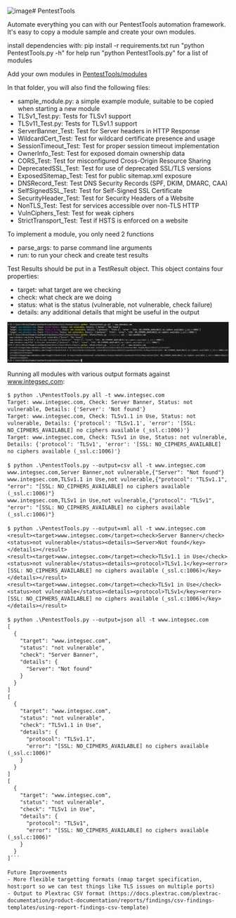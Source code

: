 ![image](https://github.com/user-attachments/assets/6c7a684a-f564-467d-a32e-383bb62cefcb)# PentestTools

Automate everything you can with our PentestTools automation framework. It's easy to copy a module sample and create your own modules.

install dependencies with: pip install -r requirements.txt
run "python PentestTools.py -h" for help
run "python PentestTools.py" for a list of modules

Add your own modules in [PentestTools/modules](https://github.com/integsec/PentestTools/tree/main/PentestTools/modules)

In that folder, you will also find the following files:
- sample_module.py: a simple example module, suitable to be copied when starting a new module
- TLSv1_Test.py: Tests for TLSv1 support
- TLSv11_Test.py: Tests for TLSv1.1 support
- ServerBanner_Test: Test for Server headers in HTTP Response
- WildcardCert_Test: Test for wildcard certificate presence and usage
- SessionTimeout_Test: Test for proper session timeout implementation
- OwnerInfo_Test: Test for exposed domain ownership data
- CORS_Test: Test for misconfigured Cross-Origin Resource Sharing
- DeprecatedSSL_Test: Test for use of deprecated SSL/TLS versions
- ExposedSitemap_Test: Test for public sitemap.xml exposure
- DNSRecord_Test: Test DNS Security Records (SPF, DKIM, DMARC, CAA)
- SelfSignedSSL_Test: Test for Self-Signed SSL Certificate
- SecurityHeader_Test: Test for Security Headers of a Website
- NonTLS_Test: Test for services accessible over non-TLS HTTP
- VulnCiphers_Test: Test for weak ciphers
- StrictTransport_Test: Test if HSTS is enforced on a website

To implement a module, you only need 2 functions
- parse_args: to parse command line arguments
- run: to run your check and create test results

Test Results should be put in a TestResult object. This object contains four properties:
- target: what target are we checking
- check: what check are we doing
- status: what is the status (vulnerable, not vulnerable, check failure)
- details: any additional details that might be useful in the output

![image](PT.PNG)

Running all modules with various output formats against www.integsec.com:

```
$ python .\PentestTools.py all -t www.integsec.com
Target: www.integsec.com, Check: Server Banner, Status: not vulnerable, Details: {'Server': 'Not found'}
Target: www.integsec.com, Check: TLSv1.1 in Use, Status: not vulnerable, Details: {'protocol': 'TLSv1.1', 'error': '[SSL: NO_CIPHERS_AVAILABLE] no ciphers available (_ssl.c:1006)'}
Target: www.integsec.com, Check: TLSv1 in Use, Status: not vulnerable, Details: {'protocol': 'TLSv1', 'error': '[SSL: NO_CIPHERS_AVAILABLE] no ciphers available (_ssl.c:1006)'}

$ python .\PentestTools.py --output=csv all -t www.integsec.com
www.integsec.com,Server Banner,not vulnerable,{"Server": "Not found"}
www.integsec.com,TLSv1.1 in Use,not vulnerable,{"protocol": "TLSv1.1", "error": "[SSL: NO_CIPHERS_AVAILABLE] no ciphers available (_ssl.c:1006)"}
www.integsec.com,TLSv1 in Use,not vulnerable,{"protocol": "TLSv1", "error": "[SSL: NO_CIPHERS_AVAILABLE] no ciphers available (_ssl.c:1006)"}

$ python .\PentestTools.py --output=xml all -t www.integsec.com
<result><target>www.integsec.com</target><check>Server Banner</check><status>not vulnerable</status><details><Server>Not found</key></details></result>
<result><target>www.integsec.com</target><check>TLSv1.1 in Use</check><status>not vulnerable</status><details><protocol>TLSv1.1</key><error>[SSL: NO_CIPHERS_AVAILABLE] no ciphers available (_ssl.c:1006)</key></details></result>
<result><target>www.integsec.com</target><check>TLSv1 in Use</check><status>not vulnerable</status><details><protocol>TLSv1</key><error>[SSL: NO_CIPHERS_AVAILABLE] no ciphers available (_ssl.c:1006)</key></details></result>

$ python .\PentestTools.py --output=json all -t www.integsec.com
[
  {
    "target": "www.integsec.com",
    "status": "not vulnerable",
    "check": "Server Banner",
    "details": {
      "Server": "Not found"
    }
  }
]
[
  {
    "target": "www.integsec.com",
    "status": "not vulnerable",
    "check": "TLSv1.1 in Use",
    "details": {
      "protocol": "TLSv1.1",
      "error": "[SSL: NO_CIPHERS_AVAILABLE] no ciphers available (_ssl.c:1006)"
    }
  }
]
[
  {
    "target": "www.integsec.com",
    "status": "not vulnerable",
    "check": "TLSv1 in Use",
    "details": {
      "protocol": "TLSv1",
      "error": "[SSL: NO_CIPHERS_AVAILABLE] no ciphers available (_ssl.c:1006)"
    }
  }
]```

Future Improvements
- More flexible targetting formats (nmap target specification, host:port so we can test things like TLS issues on multiple ports)
- Output to Plextrac CSV format (https://docs.plextrac.com/plextrac-documentation/product-documentation/reports/findings/csv-findings-templates/using-report-findings-csv-template)
